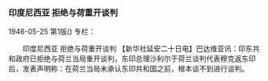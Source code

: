 ### 印度尼西亚  拒绝与荷重开谈判

1946-05-25
第1版()
专栏：

　　印度尼西亚
    拒绝与荷重开谈判
    【新华社延安二十日电】巴达维亚讯：印东共和政府已拒绝与荷兰当局重开谈判，东印总理沙利尔于荷兰谈判代表穆克返东印后，发表声明称：在荷兰当局未承认东印共和国之前，根本谈不到进行谈判。
